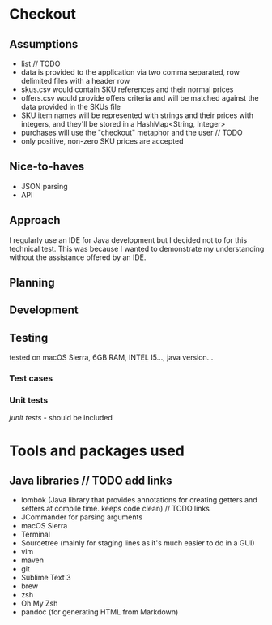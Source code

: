 # Checkout

## Assumptions
- list // TODO
- data is provided to the application via two comma separated, row delimited files with a header row
- skus.csv would contain SKU references and their normal prices
- offers.csv would provide offers criteria and will be matched against the data provided in the SKUs file
- SKU item names will be represented with strings and their prices with integers, and they'll be stored in a HashMap<String, Integer> 
- purchases will use the "checkout" metaphor and the user // TODO
- only positive, non-zero SKU prices are accepted

## Nice-to-haves
- JSON parsing
- API 

## Approach 

I regularly use an IDE for Java development but I decided not to for this technical test. This was because I wanted to demonstrate my understanding without the assistance offered by an IDE.

## Planning

## Development

## Testing

tested on macOS Sierra, 6GB RAM, INTEL I5..., java version...

### Test cases

### Unit tests
*junit tests* - should be included

# Tools and packages used

## Java libraries // TODO add links
- lombok (Java library that provides annotations for creating getters and setters at compile time. keeps code clean) // TODO links
- JCommander for parsing arguments
- macOS Sierra
- Terminal
- Sourcetree (mainly for staging lines as it's much easier to do in a GUI)
- vim
- maven
- git
- Sublime Text 3
- brew
- zsh
- Oh My Zsh
- pandoc (for generating HTML from Markdown)
